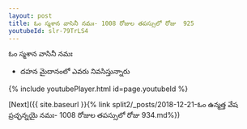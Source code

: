 ```yaml
---
layout: post
title: ఓం స్మశాన వాసినీ నమః- 1008 రోజుల తపస్సులో రోజు  925
youtubeId: slr-79TrLS4
---
```

 
 
 ఓం స్మశాన వాసినీ నమః  
 
 -  దహన మైదానంలో ఎవరు నివసిస్తున్నారు 
 
  
 
  
 
 
 
 
 
 


{% include youtubePlayer.html id=page.youtubeId %}
 
[Next]({{ site.baseurl }}{% link  split2/_posts/2018-12-21-ఓం ఉన్మత్త వేష ప్రచ్ఛన్నయై నమః- 1008 రోజుల తపస్సులో రోజు  934.md%})
 
